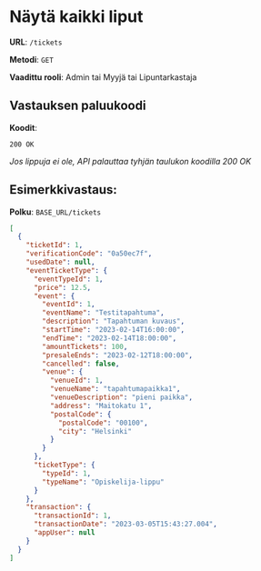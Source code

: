 # Näytä kaikki liput

**URL**: `/tickets`

**Metodi**: `GET`

**Vaadittu rooli**: Admin tai Myyjä tai Lipuntarkastaja

## Vastauksen paluukoodi

**Koodit**:

`200 OK`

_Jos lippuja ei ole, API palauttaa tyhjän taulukon koodilla 200 OK_

## Esimerkkivastaus:

**Polku**: `BASE_URL/tickets`

```json
[
  {
    "ticketId": 1,
    "verificationCode": "0a50ec7f",
    "usedDate": null,
    "eventTicketType": {
      "eventTypeId": 1,
      "price": 12.5,
      "event": {
        "eventId": 1,
        "eventName": "Testitapahtuma",
        "description": "Tapahtuman kuvaus",
        "startTime": "2023-02-14T16:00:00",
        "endTime": "2023-02-14T18:00:00",
        "amountTickets": 100,
        "presaleEnds": "2023-02-12T18:00:00",
        "cancelled": false,
        "venue": {
          "venueId": 1,
          "venueName": "tapahtumapaikka1",
          "venueDescription": "pieni paikka",
          "address": "Maitokatu 1",
          "postalCode": {
            "postalCode": "00100",
            "city": "Helsinki"
          }
        }
      },
      "ticketType": {
        "typeId": 1,
        "typeName": "Opiskelija-lippu"
      }
    },
    "transaction": {
      "transactionId": 1,
      "transactionDate": "2023-03-05T15:43:27.004",
      "appUser": null
    }
  }
]
```
